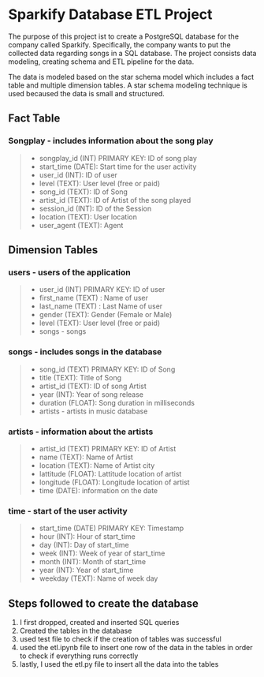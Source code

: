 
# Sparkify Database ETL Project

The purpose of this project ist to create a PostgreSQL database for the company called Sparkify. Specifically, the company wants to put the collected data regarding songs in a SQL database. The project consists data modeling, creating schema and ETL pipeline for the data. 

The data is modeled based on the star schema model which includes a fact table and multiple dimension tables. A star schema modeling technique is used becaused the data is small and structured. 

## Fact Table

### Songplay - includes information about the song play 

> - songplay_id (INT) PRIMARY KEY: ID of song play
> - start_time (DATE): Start time for the user activity
> - user_id (INT): ID of user
> - level (TEXT): User level (free or paid)
> - song_id (TEXT): ID of Song
> - artist_id (TEXT): ID of Artist of the song played
> - session_id (INT): ID of the Session
> - location (TEXT): User location
> - user_agent (TEXT): Agent 

## Dimension Tables

### users - users of the application

> - user_id (INT) PRIMARY KEY: ID of user
> - first_name (TEXT) : Name of user
> - last_name (TEXT) : Last Name of user
> - gender (TEXT): Gender (Female or Male)
> - level (TEXT): User level (free or paid)
> - songs - songs

### songs - includes songs in the database

> - song_id (TEXT) PRIMARY KEY: ID of Song
> - title (TEXT): Title of Song
> - artist_id (TEXT): ID of song Artist
> - year (INT): Year of song release
> - duration (FLOAT): Song duration in milliseconds
> - artists - artists in music database

### artists - information about the artists

> - artist_id (TEXT) PRIMARY KEY: ID of Artist
> - name (TEXT): Name of Artist
> - location (TEXT): Name of Artist city
> - lattitude (FLOAT): Lattitude location of artist
> - longitude (FLOAT): Longitude location of artist
> - time (DATE): information on the date


### time - start of the user activity

> - start_time (DATE) PRIMARY KEY: Timestamp
> - hour (INT): Hour of start_time
> - day (INT): Day of start_time
> - week (INT): Week of year of start_time
> - month (INT): Month of start_time
> - year (INT): Year of start_time
> - weekday (TEXT): Name of week day 


## Steps followed to create the database

1. I first dropped, created and inserted SQL queries 
2. Created the tables in the database
3. used test file to check if the creation of tables was successful
4. used the etl.ipynb file to insert one row of the data in the tables in order to check if everything runs correctly
5. lastly, I used the etl.py file to insert all the data into the tables